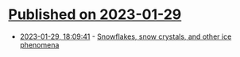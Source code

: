 # [Published on 2023-01-29](index.md)

* [2023-01-29, 18:09:41](https://lobste.rs/s/b7utta/snowflakes_snow_crystals_other_ice) - [Snowflakes, snow crystals, and other ice phenomena](http://snowcrystals.com/)
